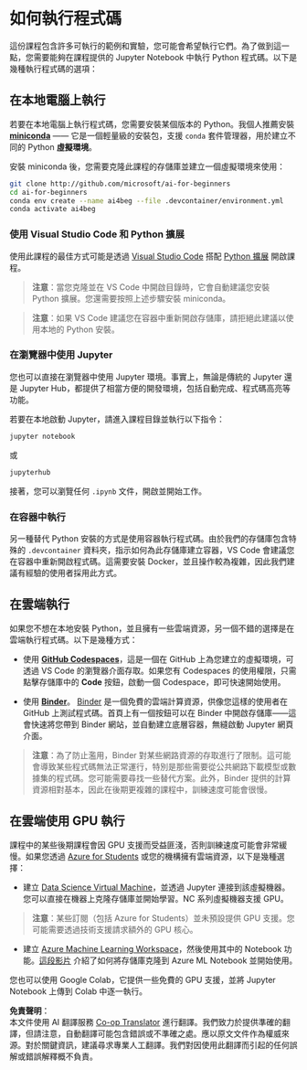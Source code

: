 <!--
CO_OP_TRANSLATOR_METADATA:
{
  "original_hash": "7df19702b8d2d3f7c4238c51bec2c8fc",
  "translation_date": "2025-08-24T22:16:24+00:00",
  "source_file": "lessons/0-course-setup/how-to-run.md",
  "language_code": "tw"
}
-->
# 如何執行程式碼

這份課程包含許多可執行的範例和實驗，您可能會希望執行它們。為了做到這一點，您需要能夠在課程提供的 Jupyter Notebook 中執行 Python 程式碼。以下是幾種執行程式碼的選項：

## 在本地電腦上執行

若要在本地電腦上執行程式碼，您需要安裝某個版本的 Python。我個人推薦安裝 **[miniconda](https://conda.io/en/latest/miniconda.html)** —— 它是一個輕量級的安裝包，支援 `conda` 套件管理器，用於建立不同的 Python **虛擬環境**。

安裝 miniconda 後，您需要克隆此課程的存儲庫並建立一個虛擬環境來使用：

```bash
git clone http://github.com/microsoft/ai-for-beginners
cd ai-for-beginners
conda env create --name ai4beg --file .devcontainer/environment.yml
conda activate ai4beg
```

### 使用 Visual Studio Code 和 Python 擴展

使用此課程的最佳方式可能是透過 [Visual Studio Code](http://code.visualstudio.com/?WT.mc_id=academic-77998-cacaste) 搭配 [Python 擴展](https://marketplace.visualstudio.com/items?itemName=ms-python.python&WT.mc_id=academic-77998-cacaste) 開啟課程。

> **注意**：當您克隆並在 VS Code 中開啟目錄時，它會自動建議您安裝 Python 擴展。您還需要按照上述步驟安裝 miniconda。

> **注意**：如果 VS Code 建議您在容器中重新開啟存儲庫，請拒絕此建議以使用本地的 Python 安裝。

### 在瀏覽器中使用 Jupyter

您也可以直接在瀏覽器中使用 Jupyter 環境。事實上，無論是傳統的 Jupyter 還是 Jupyter Hub，都提供了相當方便的開發環境，包括自動完成、程式碼高亮等功能。

若要在本地啟動 Jupyter，請進入課程目錄並執行以下指令：

```bash
jupyter notebook
```
或
```bash
jupyterhub
```
接著，您可以瀏覽任何 `.ipynb` 文件，開啟並開始工作。

### 在容器中執行

另一種替代 Python 安裝的方式是使用容器執行程式碼。由於我們的存儲庫包含特殊的 `.devcontainer` 資料夾，指示如何為此存儲庫建立容器，VS Code 會建議您在容器中重新開啟程式碼。這需要安裝 Docker，並且操作較為複雜，因此我們建議有經驗的使用者採用此方式。

## 在雲端執行

如果您不想在本地安裝 Python，並且擁有一些雲端資源，另一個不錯的選擇是在雲端執行程式碼。以下是幾種方式：

* 使用 **[GitHub Codespaces](https://github.com/features/codespaces)**，這是一個在 GitHub 上為您建立的虛擬環境，可透過 VS Code 的瀏覽器介面存取。如果您有 Codespaces 的使用權限，只需點擊存儲庫中的 **Code** 按鈕，啟動一個 Codespace，即可快速開始使用。

* 使用 **[Binder](https://mybinder.org/v2/gh/microsoft/ai-for-beginners/HEAD)**。 [Binder](https://mybinder.org) 是一個免費的雲端計算資源，供像您這樣的使用者在 GitHub 上測試程式碼。首頁上有一個按鈕可以在 Binder 中開啟存儲庫——這會快速將您帶到 Binder 網站，並自動建立底層容器，無縫啟動 Jupyter 網頁介面。

> **注意**：為了防止濫用，Binder 對某些網路資源的存取進行了限制。這可能會導致某些程式碼無法正常運行，特別是那些需要從公共網路下載模型或數據集的程式碼。您可能需要尋找一些替代方案。此外，Binder 提供的計算資源相對基本，因此在後期更複雜的課程中，訓練速度可能會很慢。

## 在雲端使用 GPU 執行

課程中的某些後期課程會因 GPU 支援而受益匪淺，否則訓練速度可能會非常緩慢。如果您透過 [Azure for Students](https://azure.microsoft.com/free/students/?WT.mc_id=academic-77998-cacaste) 或您的機構擁有雲端資源，以下是幾種選擇：

* 建立 [Data Science Virtual Machine](https://docs.microsoft.com/learn/modules/intro-to-azure-data-science-virtual-machine/?WT.mc_id=academic-77998-cacaste)，並透過 Jupyter 連接到該虛擬機器。您可以直接在機器上克隆存儲庫並開始學習。NC 系列虛擬機器支援 GPU。

> **注意**：某些訂閱（包括 Azure for Students）並未預設提供 GPU 支援。您可能需要透過技術支援請求額外的 GPU 核心。

* 建立 [Azure Machine Learning Workspace](https://azure.microsoft.com/services/machine-learning/?WT.mc_id=academic-77998-cacaste)，然後使用其中的 Notebook 功能。[這段影片](https://azure-for-academics.github.io/quickstart/azureml-papers/) 介紹了如何將存儲庫克隆到 Azure ML Notebook 並開始使用。

您也可以使用 Google Colab，它提供一些免費的 GPU 支援，並將 Jupyter Notebook 上傳到 Colab 中逐一執行。

**免責聲明**：  
本文件使用 AI 翻譯服務 [Co-op Translator](https://github.com/Azure/co-op-translator) 進行翻譯。我們致力於提供準確的翻譯，但請注意，自動翻譯可能包含錯誤或不準確之處。應以原文文件作為權威來源。對於關鍵資訊，建議尋求專業人工翻譯。我們對因使用此翻譯而引起的任何誤解或錯誤解釋概不負責。